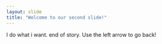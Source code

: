 ```yaml
---
layout: slide
title: "Welcome to our second slide!"
---
```

I do what i want. end of story.
Use the left arrow to go back!
